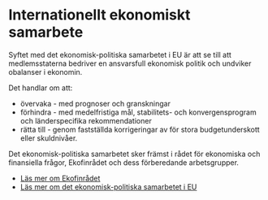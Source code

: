 # Internationellt ekonomiskt samarbete

Syftet med det ekonomisk\-politiska samarbetet i EU är att se till att medlemsstaterna bedriver en ansvarsfull ekonomisk politik och undviker obalanser i ekonomin.


Det handlar om att:

* övervaka \- med prognoser och granskningar
* förhindra \- med medelfristiga mål, stabilitets\- och konvergensprogram och länderspecifika rekommendationer
* rätta till \- genom fastställda korrigeringar av för stora budgetunderskott eller skuldnivåer.

Det ekonomisk\-politiska samarbetet sker främst i rådet för ekonomiska och finansiella frågor, Ekofinrådet och dess förberedande arbetsgrupper.

* [Läs mer om Ekofinrådet](http://www.consilium.europa.eu/sv/council-eu/configurations/ecofin/)
* [Läs mer om det ekonomisk\-politiska samarbetet i EU](http://ec.europa.eu/economy_finance/economic_governance/index_en.htm)
